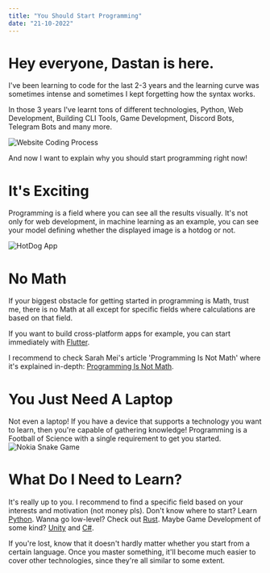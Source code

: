 ```yaml
---
title: "You Should Start Programming"
date: "21-10-2022"
---
```


# Hey everyone, Dastan is here.

I've been learning to code for the last 2-3 years and the learning curve was sometimes intense and sometimes I kept forgetting how the syntax works.

In those 3 years I've learnt tons of different technologies, Python, Web Development, Building CLI Tools, Game Development, Discord Bots, Telegram Bots and many more.

![Website Coding Process](https://i.imgur.com/WugTQUU.png)

And now I want to explain why you should start programming right now!

# It's Exciting

Programming is a field where you can see all the results visually. It's not only for web development, in machine learning as an example, you can see your model defining whether the displayed image is a hotdog or not.

![HotDog App](https://s.yimg.com/uu/api/res/1.2/zPcWZetBC69YKKFHgTjQ.A--~B/aD04MjY7dz0xNDAwO2FwcGlkPXl0YWNoeW9u/https://o.aolcdn.com/hss/storage/midas/844edd48b5a56488c2feec9889608fa2/205268391/nothotdog.jpg)

# No Math

If your biggest obstacle for getting started in programming is Math, trust me, there is no Math at all except for specific fields where calculations are based on that field.

If you want to build cross-platform apps for example, you can start immediately with [Flutter](https://flutter.dev/).

I recommend to check Sarah Mei's article 'Programming Is Not Math' where it's explained in-depth: [Programming Is Not Math](http://www.sarahmei.com/blog/2014/07/15/programming-is-not-math/).

# You Just Need A Laptop

Not even a laptop! If you have a device that supports a technology you want to learn, then you're capable of gathering knowledge! Programming is a Football of Science with a single requirement to get you started. ![Nokia Snake Game](https://admin.itsnicethat.com/images/OIjxNdWZjDBxGO8G63riG0GcbPM=/200895/format-webp%7Cwidth-1440/Extra_nice__2021__snake_imagery___3_c4xEYPC.jpg)

# What Do I Need to Learn?

It's really up to you. I recommend to find a specific field based on your interests and motivation (not money pls). Don't know where to start? Learn [Python](https://python.org/). Wanna go low-level? Check out [Rust](https://rust-lang.org/). Maybe Game Development of some kind? [Unity](https://unity.com/) and [C#](https://learn.microsoft.com/en-us/dotnet/csharp/).

If you're lost, know that it doesn't hardly matter whether you start from a certain language. Once you master something, it'll become much easier to cover other technologies, since they're all similar to some extent.
